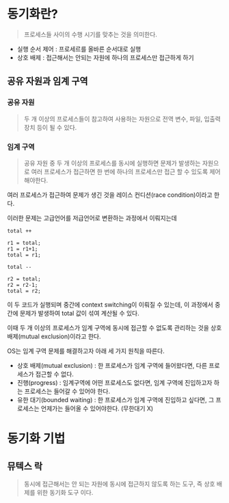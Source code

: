 # 동기화란?
> 프로세스들 사이의 수행 시기를 맞추는 것을 의미한다.

- 실행 순서 제어 : 프로세르를 올바른 순서대로 실행
- 상호 배제 : 접근해서는 안되는 자원에 하나의 프로세스만 접근하게 하기
## 공유 자원과 임계 구역
### 공유 자원
> 두 개 이상의 프로세스들이 참고하여 사용하는 자원으로 전역 변수, 파일, 입출력장치 등이 될 수 있다.

### 임계 구역
> 공유 자원 중 두 개 이상의 프로세스를 동시에 실행하면 문제가 발생하는 자원으로 여러 프로세스가 접근하면 한 번에 하나의 프로세스만 접근 할 수 있도록 제어해야한다.

여러 프로세스가 접근하여 문제가 생긴 것을 레이스 컨디션(race condition)이라고 한다.

이러한 문제는 고급언어를 저급언어로 변환하는 과정에서 이뤄지는데
```
total ++

r1 = total;
r1 = r1+1;
total = r1;
```

```
total --

r2 = total;
r2 = r2-1;
total = r2;
```

이 두 코드가 실행되며 중간에 context switching이 이뤄질 수 있는데, 이 과정에서 중간에 문제가 발생하여 total 값이 섞여 계산될 수 있다.

이때 두 개 이상의 프로세스가 임계 구역에 동시에 접근할 수 없도록 관리하는 것을 상호 배제(mutual exclusion)이라고 한다.

OS는 임계 구역 문제를 해결하고자 아래 세 가지 원칙을 따른다.

- 상호 배제(mutual exclusion) : 한 프로세스가 임계 구역에 들어왔다면, 다른 프로세스가 접근할 수 없다.
- 진행(progress) :  임계구역에 어떤 프로세스도 없다면, 임계 구역에 진입하고자 하는 프로세스는 들어갈 수 있어야 한다.
- 유한 대기(bounded waiting) : 한 프로세스가 임계 구역에 진입하고 싶다면, 그 프로세스는 언제가는 들어올 수 있어야한다. (무한대기 X)

# 동기화 기법
## 뮤텍스 락
> 동시에 접근해서는 안 되는 자원에 동시에 접근하지 않도록 하는 도구, 즉 상호 배제를 위한 동기화 도구 이다.

